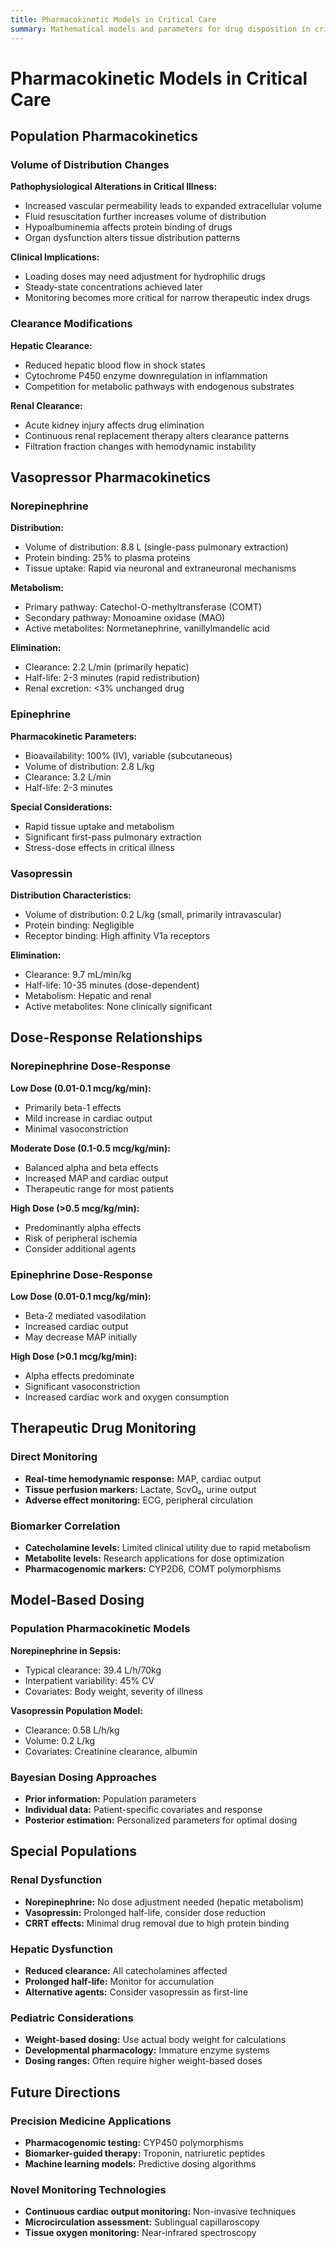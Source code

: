 ```yaml
---
title: Pharmacokinetic Models in Critical Care
summary: Mathematical models and parameters for drug disposition in critically ill patients.
---
```


# Pharmacokinetic Models in Critical Care

## Population Pharmacokinetics

### Volume of Distribution Changes

**Pathophysiological Alterations in Critical Illness:**
- Increased vascular permeability leads to expanded extracellular volume
- Fluid resuscitation further increases volume of distribution
- Hypoalbuminemia affects protein binding of drugs
- Organ dysfunction alters tissue distribution patterns

**Clinical Implications:**
- Loading doses may need adjustment for hydrophilic drugs
- Steady-state concentrations achieved later
- Monitoring becomes more critical for narrow therapeutic index drugs

### Clearance Modifications

**Hepatic Clearance:**
- Reduced hepatic blood flow in shock states
- Cytochrome P450 enzyme downregulation in inflammation
- Competition for metabolic pathways with endogenous substrates

**Renal Clearance:**
- Acute kidney injury affects drug elimination
- Continuous renal replacement therapy alters clearance patterns
- Filtration fraction changes with hemodynamic instability

## Vasopressor Pharmacokinetics

### Norepinephrine
**Distribution:**
- Volume of distribution: 8.8 L (single-pass pulmonary extraction)
- Protein binding: 25% to plasma proteins
- Tissue uptake: Rapid via neuronal and extraneuronal mechanisms

**Metabolism:**
- Primary pathway: Catechol-O-methyltransferase (COMT)
- Secondary pathway: Monoamine oxidase (MAO)
- Active metabolites: Normetanephrine, vanillylmandelic acid

**Elimination:**
- Clearance: 2.2 L/min (primarily hepatic)
- Half-life: 2-3 minutes (rapid redistribution)
- Renal excretion: <3% unchanged drug

### Epinephrine
**Pharmacokinetic Parameters:**
- Bioavailability: 100% (IV), variable (subcutaneous)
- Volume of distribution: 2.8 L/kg
- Clearance: 3.2 L/min
- Half-life: 2-3 minutes

**Special Considerations:**
- Rapid tissue uptake and metabolism
- Significant first-pass pulmonary extraction
- Stress-dose effects in critical illness

### Vasopressin
**Distribution Characteristics:**
- Volume of distribution: 0.2 L/kg (small, primarily intravascular)
- Protein binding: Negligible
- Receptor binding: High affinity V1a receptors

**Elimination:**
- Clearance: 9.7 mL/min/kg
- Half-life: 10-35 minutes (dose-dependent)
- Metabolism: Hepatic and renal
- Active metabolites: None clinically significant

## Dose-Response Relationships

### Norepinephrine Dose-Response
**Low Dose (0.01-0.1 mcg/kg/min):**
- Primarily beta-1 effects
- Mild increase in cardiac output
- Minimal vasoconstriction

**Moderate Dose (0.1-0.5 mcg/kg/min):**
- Balanced alpha and beta effects
- Increased MAP and cardiac output
- Therapeutic range for most patients

**High Dose (>0.5 mcg/kg/min):**
- Predominantly alpha effects
- Risk of peripheral ischemia
- Consider additional agents

### Epinephrine Dose-Response
**Low Dose (0.01-0.1 mcg/kg/min):**
- Beta-2 mediated vasodilation
- Increased cardiac output
- May decrease MAP initially

**High Dose (>0.1 mcg/kg/min):**
- Alpha effects predominate
- Significant vasoconstriction
- Increased cardiac work and oxygen consumption

## Therapeutic Drug Monitoring

### Direct Monitoring
- **Real-time hemodynamic response:** MAP, cardiac output
- **Tissue perfusion markers:** Lactate, ScvO₂, urine output
- **Adverse effect monitoring:** ECG, peripheral circulation

### Biomarker Correlation
- **Catecholamine levels:** Limited clinical utility due to rapid metabolism
- **Metabolite levels:** Research applications for dose optimization
- **Pharmacogenomic markers:** CYP2D6, COMT polymorphisms

## Model-Based Dosing

### Population Pharmacokinetic Models
**Norepinephrine in Sepsis:**
- Typical clearance: 39.4 L/h/70kg
- Interpatient variability: 45% CV
- Covariates: Body weight, severity of illness

**Vasopressin Population Model:**
- Clearance: 0.58 L/h/kg
- Volume: 0.2 L/kg
- Covariates: Creatinine clearance, albumin

### Bayesian Dosing Approaches
- **Prior information:** Population parameters
- **Individual data:** Patient-specific covariates and response
- **Posterior estimation:** Personalized parameters for optimal dosing

## Special Populations

### Renal Dysfunction
- **Norepinephrine:** No dose adjustment needed (hepatic metabolism)
- **Vasopressin:** Prolonged half-life, consider dose reduction
- **CRRT effects:** Minimal drug removal due to high protein binding

### Hepatic Dysfunction
- **Reduced clearance:** All catecholamines affected
- **Prolonged half-life:** Monitor for accumulation
- **Alternative agents:** Consider vasopressin as first-line

### Pediatric Considerations
- **Weight-based dosing:** Use actual body weight for calculations
- **Developmental pharmacology:** Immature enzyme systems
- **Dosing ranges:** Often require higher weight-based doses

## Future Directions

### Precision Medicine Applications
- **Pharmacogenomic testing:** CYP450 polymorphisms
- **Biomarker-guided therapy:** Troponin, natriuretic peptides
- **Machine learning models:** Predictive dosing algorithms

### Novel Monitoring Technologies
- **Continuous cardiac output monitoring:** Non-invasive techniques
- **Microcirculation assessment:** Sublingual capillaroscopy
- **Tissue oxygen monitoring:** Near-infrared spectroscopy
